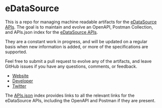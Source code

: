 # eDataSourceThis is a repo for managing machine readable artifacts for the [eDataSource APIs](http://www.edatasource.com/). The goal is to maintain and evolve an OpenAPI, Postman Collection, and APIs.json index for the [eDataSource APIs](http://www.edatasource.com/).They are a constant work in progress, and will be updated on a regular basis when new information is added, or more of the specifications are supported.Feel free to submit a pull request to evolve any of the artifacts, and leave GitHub issues if you have any questions, comments, or feedback.- [Website](http://www.edatasource.com/)- [Developer](http://www.edatasource.com/)- [Twitter](https://twitter.com/edatasource)The [APIs.json](https://github.com/api-evangelist/edatasource/blob/master/apis.json) index provides links to all the relevant links for the eDataSource APIs, including the OpenAPI and Postman if they are present.